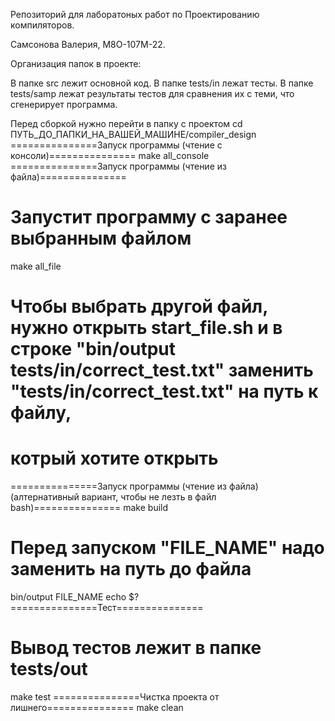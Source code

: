 Репозиторий для лаборатоных работ по Проектированию компиляторов.

Самсонова Валерия, М8О-107М-22.

Организация папок в проекте:

В папке src лежит основной код.
В папке tests/in лежат тесты.
В папке tests/samp лежат результаты тестов для сравнения их с теми, что сгенерирует программа.

Перед сборкой нужно перейти в папку с проектом 
cd ПУТЬ_ДO_ПАПКИ_НА_ВАШЕЙ_МАШИНЕ/compiler_design
===============Запуск программы (чтение с консоли)===============
make all_console
===============Запуск программы (чтение из файла)===============
# Запустит программу с заранее выбранным файлом
make all_file
# Чтобы выбрать другой файл, нужно открыть start_file.sh и в строке "bin/output tests/in/correct_test.txt" заменить "tests/in/correct_test.txt" на путь к файлу, 
# котрый хотите открыть
===============Запуск программы (чтение из файла) (алтернативный вариант, чтобы не лезть в файл bash)===============
make build
# Перед запуском "FILE_NAME" надо заменить на путь до файла
bin/output FILE_NAME
echo $?
===============Тест===============
# Вывод тестов лежит в папке tests/out
make test
===============Чистка проекта от лишнего===============
make clean

